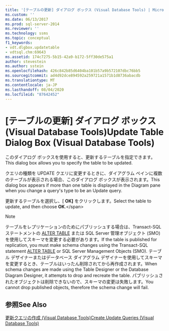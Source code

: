 ```yaml
---
title: '[テーブルの更新] ダイアログ ボックス (Visual Database Tools) | Microsoft Docs'
ms.custom: ''
ms.date: 06/13/2017
ms.prod: sql-server-2014
ms.reviewer: ''
ms.technology: ssms
ms.topic: conceptual
f1_keywords:
- vdt.dlgbox.updatetable
- vdtsql.chm:69643
ms.assetid: 174c7275-5b15-42a9-b172-5ff30de575a1
author: stevestein
ms.author: sstein
ms.openlocfilehash: 426c842b85d6404ba101b57a9b572107dbc76bb5
ms.sourcegitcommit: ad4d92dce894592a259721a1571b1d8736abacdb
ms.translationtype: MT
ms.contentlocale: ja-JP
ms.lasthandoff: 08/04/2020
ms.locfileid: "87642452"
---
```

# <a name="update-table-dialog-box-visual-database-tools"></a><span data-ttu-id="4786d-102">[テーブルの更新] ダイアログ ボックス (Visual Database Tools)</span><span class="sxs-lookup"><span data-stu-id="4786d-102">Update Table Dialog Box (Visual Database Tools)</span></span>
  <span data-ttu-id="4786d-103">このダイアログ ボックスを使用すると、更新するテーブルを指定できます。</span><span class="sxs-lookup"><span data-stu-id="4786d-103">This dialog box allows you to specify the table to be updated.</span></span>  
  
 <span data-ttu-id="4786d-104">クエリの種類を UPDATE クエリに変更するときに、ダイアグラム ペインに複数のテーブルが表示される場合、このダイアログ ボックスが表示されます。</span><span class="sxs-lookup"><span data-stu-id="4786d-104">This dialog box appears if more than one table is displayed in the Diagram pane when you change a query's type to be an Update query.</span></span>  
  
 <span data-ttu-id="4786d-105">更新するテーブルを選択し、[ **OK]** をクリックします。</span><span class="sxs-lookup"><span data-stu-id="4786d-105">Select the table to update, and then choose **OK**.\</span></span>  
  
> [!NOTE]  
>  <span data-ttu-id="4786d-106">テーブルをレプリケーションのためにパブリッシュする場合は、Transact-SQL ステートメントの [ALTER TABLE](/sql/t-sql/statements/alter-table-transact-sql) または SQL Server 管理オブジェクト (SMO) を使用してスキーマを変更する必要があります。</span><span class="sxs-lookup"><span data-stu-id="4786d-106">If the table is published for replication, you must make schema changes using the Transact-SQL statement [ALTER TABLE](/sql/t-sql/statements/alter-table-transact-sql) or SQL Server Management Objects (SMO).</span></span> <span data-ttu-id="4786d-107">テーブル デザイナーまたはデータベース ダイアグラム デザイナーを使用してスキーマを変更するとき、テーブルはいったん削除されてから再作成されます。</span><span class="sxs-lookup"><span data-stu-id="4786d-107">When schema changes are made using the Table Designer or the Database Diagram Designer, it attempts to drop and recreate the table.</span></span> <span data-ttu-id="4786d-108">パブリッシュされたオブジェクトは削除できないので、スキーマの変更は失敗します。</span><span class="sxs-lookup"><span data-stu-id="4786d-108">You cannot drop published objects, therefore the schema change will fail.</span></span>  
  
## <a name="see-also"></a><span data-ttu-id="4786d-109">参照</span><span class="sxs-lookup"><span data-stu-id="4786d-109">See Also</span></span>  
 [<span data-ttu-id="4786d-110">更新クエリの作成 (Visual Database Tools)</span><span class="sxs-lookup"><span data-stu-id="4786d-110">Create Update Queries &#40;Visual Database Tools&#41;</span></span>](visual-database-tools.md)  
  
  
